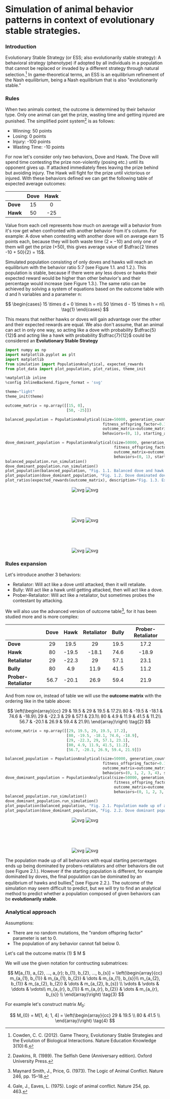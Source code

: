 # Simulation of animal behavior patterns in context of evolutionary stable strategies.

### Introduction

Evolutionary Stable Strategy (or ESS; also evolutionarily stable strategy): A behavioral strategy (phenotype) if adopted 
by all individuals in a population that cannot be replaced or invaded by a different strategy through natural 
selection.[^1] In game-theoretical terms, an ESS is an equilibrium refinement of the Nash equilibrium, being a Nash 
equilibrium that is also "evolutionarily stable."

### Rules

When two animals contest, the outcome is determined by their behavior type. Only one animal can get the prize, 
wasting time and getting injured are punished. The simplified point system[^2] is as follows:
- Winning: 50 points
- Losing: 0 points
- Injury: -100 points
- Wasting Time: -10 points

For now let's consider only two behaviors, Dove and Hawk. The Dove will spend time contesting the prize non-violently (posing etc.) until its opponent
gives up. If attacked immediately flees leaving the prize behind but avoiding injury. The Hawk will fight for the prize until victorious or injured.
With these behaviors defined we can get the following table of expected average outcomes:

<div align="center">
 
|        |Dove|Hawk|    
|--------|:--:|:--:|
|**Dove**|15  |  0 |
|**Hawk**|50  | -25|
 
</div>

Value from each cell represents how much on average will a behavior from it's row get when confronted with another behavior from it's column.
For example: A dove when contesting with another dove will on average earn 15 points each, because they will both waste time 
$(2 \times -10)$ and only one of them will get the prize $(+50)$, this gives average value of $\dfrac{2 \times -10 + 50}{2} = 15$.
 
Simulated population consisting of only doves and hawks will reach an equilibrium with the behavior ratio 5:7 (see Figure 1.1. and 1.2.). This population is stable, because if there were any less doves or hawks their expected reward would be higher than other behavior's and their percentage would increase (see Figure 1.3.). The same ratio can be achieved by solving a system of equations based on the outcome table with d and h variables and a parameter n:
 
$$
\begin{cases}
15 \times d + 0 \times h = n\\
50 \times d - 15 \times h = n\\
\tag{1}
\end{cases}
$$
 
This means that neither hawks or doves will gain advantage over the other and their expected rewards are equal. We also don't assume, that an animal can act in only one way, so acting like a dove with probability $\dfrac{5}{12}$ and acting like a hawk with probability $\dfrac{7}{12}$ could be considered an **Evolutionary Stable Strategy**


```python
import numpy as np
import matplotlib.pyplot as plt
import matplotlib
from simulation import PopulationAnalytical, expected_rewards
from plot_data import plot_population, plot_ratios, theme_init

%matplotlib inline
%config InlineBackend.figure_format = 'svg'

theme="light"
theme_init(theme)
```


```python
outcome_matrix = np.array([[15, 0],
                           [50, -25]])

balanced_population = PopulationAnalytical(size=50000, generation_count=75,
                                           fitness_offspring_factor=0.1, random_offspring_factor=0.0,
                                           outcome_matrix=outcome_matrix,
                                           behaviors=(0, 1), starting_animal_ratios=(1, 1))

dove_dominant_population = PopulationAnalytical(size=50000, generation_count=75,
                                                fitness_offspring_factor=0.1, random_offspring_factor=0.0, 
                                                outcome_matrix=outcome_matrix, 
                                                behaviors=(0, 1), starting_animal_ratios=(10, 1))
balanced_population.run_simulation()
dove_dominant_population.run_simulation()
plot_population(balanced_population, "Fig. 1.1. Balanced dove and hawk population coming to an equlibrium in a simulation", theme=theme)
plot_population(dove_dominant_population, "Fig. 1.2. Dove dominated dove and hawk population coming to an equlibrium in a simulation", theme=theme)
plot_ratios(expected_rewards(outcome_matrix), description="Fig. 1.3. Expected rewards in dove and hawk population,\nequal at x = 5/12", theme=theme)
```

<div align="center">
    
![svg](readme_figures/output_3_0d.svg#gh-dark-mode-only)
![svg](readme_figures/output_3_0l.svg#gh-light-mode-only)
    


</br>
</br>
</br>


    
![svg](readme_figures/output_3_1d.svg#gh-dark-mode-only)
![svg](readme_figures/output_3_1l.svg#gh-light-mode-only)
    

</br>
</br>
</br>


    
![svg](readme_figures/output_3_2d.svg#gh-dark-mode-only)
![svg](readme_figures/output_3_2l.svg#gh-light-mode-only)
    
</div>

### Rules expansion

Let's introduce another 3 behaviors:
- Retaliator: Will act like a dove until attacked, then it will retaliate.
- Bully: Will act like a hawk until getting attacked, then will act like a dove.
- Prober-Retaliator: Will act like a retaliator, but sometimes probes the contestant by attacking.

We will also use the advanced version of outcome table[^3], for it has been studied more and is more complex:

<div align="center">
 
|                       | Dove | Hawk  | Retaliator | Bully | Prober-Retaliator |
|-----------------------|:----:|:-----:|:----------:|:-----:|:-----------------:|
| **Dove**              |  29  | 19.5  |     29     | 19.5  |       17.2        |
| **Hawk**              |  80  | -19.5 |   -18.1    | 74.6  |       -18.9       |
| **Retaliator**        |  29  | -22.3 |     29     | 57.1  |       23.1        |
| **Bully**             |  80  |  4.9  |    11.9    | 41.5  |       11.2        |
| **Prober-Retaliator** | 56.7 | -20.1 |    26.9    | 59.4  |       21.9        |
 
</div>

And from now on, instead of table we will use the **outcome matrix** with the ordering like in the table above:

$$
\left(\begin{array}{cc} 
29 & 19.5 & 29 & 19.5 & 17.2\\
80 & -19.5 & -18.1 & 74.6 & -18.9\\  
29 & -22.3 & 29 & 57.1 & 23.1\\  
80 & 4.9 & 11.9 & 41.5 & 11.2\\
56.7 & -20.1 & 26.9 & 59.4 & 21.9\\
\end{array}\right)
\tag{2}
$$


```python
outcome_matrix = np.array([[29, 19.5, 29, 19.5, 17.2],
                           [80, -19.5, -18.1, 74.6, -18.9],
                           [29, -22.3, 29, 57.1, 23.1],
                           [80, 4.9, 11.9, 41.5, 11.2],
                           [56.7, -20.1, 26.9, 59.4, 21.9]])
```


```python
balanced_population = PopulationAnalytical(size=50000, generation_count=1000, 
                                           fitness_offspring_factor=0.1, random_offspring_factor=0.0, 
                                           outcome_matrix=outcome_matrix, 
                                           behaviors=(0, 1, 2, 3, 4), starting_animal_ratios=(1, 1, 1, 1, 1))
dove_dominant_population = PopulationAnalytical(size=50000, generation_count=500, 
                                                fitness_offspring_factor=0.1, random_offspring_factor=0.0, 
                                                outcome_matrix=outcome_matrix, 
                                                behaviors=(0, 1, 2, 3, 4), starting_animal_ratios=(36, 1, 1, 1, 1))
balanced_population.run_simulation()
dove_dominant_population.run_simulation()
plot_population(balanced_population, "Fig. 2.1. Population made up of all behaviors with equal starting percentages\nbeing dominated by probers in a simulation", theme=theme)
plot_population(dove_dominant_population, "Fig. 2.2. Dove dominant population made up of all behaviors with being\ndominated by an equilibrium of hawks and bullies in a simulation", theme=theme)
```

<div align="center">
    
![svg](readme_figures/output_6_0d.svg#gh-dark-mode-only)
![svg](readme_figures/output_6_0l.svg#gh-light-mode-only)
    

</br>
</br>
</br>


    
![svg](readme_figures/output_6_1d.svg#gh-dark-mode-only)
![svg](readme_figures/output_6_1l.svg#gh-light-mode-only)
    
</div>

The population made up of all behaviors with equal starting percentages ends up being dominated by probers-retaliators and other behaviors die out (see Figure 2.1.). However if the starting population is different, for example dominated by doves, the final population can be dominated by an equlibrium of hawks and bullies[^4] (see Figure 2.2.). The outcome of the simulation may seem difficult to predict, but we will try to find an analytical method to predict whether a population composed of given behaviors can be **evolutionarily stable**.

### Analytical approach

Assumptions:
- There are no random mutations, the "random offspring factor" parameter is set to 0.
- The population of any behavior cannot fall below 0.

Let's call the outcome matrix (1) $ M $

We will use the given notation for contructing submatrices: 

$$
M[a_{1}, a_{2}, ..., a_{r}; b_{1}, b_{2}, ..., b_{s}] = 
\left(\begin{array}{cc} 
m_{a_{1}, b_{1}} & m_{a_{1}, b_{2}} & \dots & m_{a_{1}, b_{s}}\\
m_{a_{2}, b_{1}} & m_{a_{2}, b_{2}} & \dots & m_{a_{2}, b_{s}}  \\  
\vdots & \vdots & \ddots & \vdots\\  
m_{a_{r}, b_{1}} & m_{a_{r}, b_{2}} & \dots & m_{a_{r}, b_{s}}  \\
\end{array}\right)
\tag{3}
$$

For example let's construct matrix $M_{0}$:

$$
M_{0} = M[1, 4; 1, 4] = 
\left(\begin{array}{cc} 
29 & 19.5 \\
80 & 41.5 \\
\end{array}\right)
\tag{4}
$$

[^1]: Cowden, C. C. (2012). Game Theory, Evolutionary Stable Strategies and the Evolution of Biological Interactions. Nature Education Knowledge 3(10):6.

[^2]: Dawkins, R. (1989). The Selfish Gene (Anniversary edition). Oxford University Press.

[^3]: Maynard Smith, J., Price, G. (1973). The Logic of Animal Conflict. Nature 246, pp. 15–18.

[^4]: Gale, J., Eaves, L. (1975). Logic of animal conflict. Nature 254, pp. 463.
